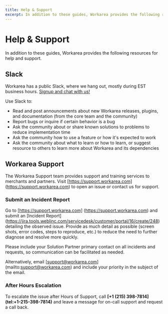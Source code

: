```yaml
---
title: Help & Support
excerpt: In addition to these guides, Workarea provides the following resources for help and support.
---
```


# Help & Support

In addition to these guides, Workarea provides the following resources for help and support.

## Slack

Workarea has a public Slack, where we hang out, mostly during EST business hours. [Signup and chat with us!](https://workarea-community.slack.com)

Use Slack to:

- Read and post announcements about new Workarea releases, plugins, and documentation (from the core team and the community)
- Report bugs or inquire if certain behavior is a bug
- Ask the community about or share known solutions to problems to reduce implementation time
- Ask the community how to use a feature or how it's expected to work
- Ask the community about what to learn or how to learn, or suggest resource to others to learn more about Workarea and its dependencies

## Workarea Support

The Workarea Support team provides support and training services to merchants and partners. Visit [https://support.workarea.com] (https://support.workarea.com) to open an issue or contact us for support.

### Submit an Incident Report
Go to [https://support.workarea.com] (https://support.workarea.com) and submit an [Incident Report] (https://jira.tools.weblinc.com/servicedesk/customer/portal/16/create/248) detailing the observed issue. Provide as much detail as possible (screen shots, error codes, steps to reproduce, etc.) to reduce the need to further diagnose and resolve more quickly.

Please include your Solution Partner primary contact on all incidents and requests, so communication can be facilitated as needed.

Alternatively, email [support@workarea.com] (mailto:support@workarea.com) and include your priority in the subject of the email.

### After Hours Escalation
To escalate the issue after Hours of Support, call __[+1 (215) 398-7814] (tel:+1-215-398-7814)__ and leave a message for on-call support and request a call back.
